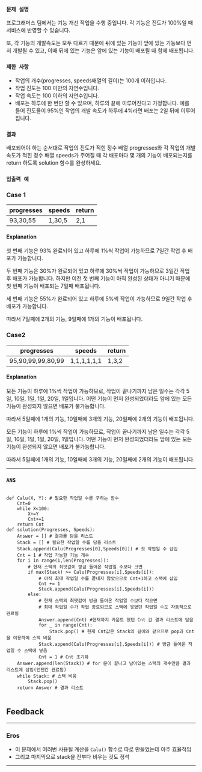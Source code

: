### `문제 설명`

프로그래머스 팀에서는 기능 개선 작업을 수행 중입니다. 각 기능은 진도가 100%일 때 서비스에 반영할 수 있습니다.

또, 각 기능의 개발속도는 모두 다르기 때문에 뒤에 있는 기능이 앞에 있는 기능보다 먼저 개발될 수 있고, 이때 뒤에 있는 기능은 앞에 있는 기능이 배포될 때 함께 배포됩니다.

### `제한 사항`

- 작업의 개수(progresses, speeds배열의 길이)는 100개 이하입니다.
- 작업 진도는 100 미만의 자연수입니다.
- 작업 속도는 100 이하의 자연수입니다.
- 배포는 하루에 한 번만 할 수 있으며, 하루의 끝에 이루어진다고 가정합니다. 예를 들어 진도율이 95%인 작업의 개발 속도가 하루에 4%라면 배포는 2일 뒤에 이루어집니다.


### `결과`

배포되어야 하는 순서대로 작업의 진도가 적힌 정수 배열 progresses와 각 작업의 개발 속도가 적힌 정수 배열 speeds가 주어질 때 각 배포마다 몇 개의 기능이 배포되는지를 return 하도록 solution 함수를 완성하세요.

### `입출력 예`

### Case 1

|progresses|speeds|return|
|---|---|---|
|93,30,55|1,30,5|2,1|

#### Explanation

첫 번째 기능은 93% 완료되어 있고 하루에 1%씩 작업이 가능하므로 7일간 작업 후 배포가 가능합니다.

두 번째 기능은 30%가 완료되어 있고 하루에 30%씩 작업이 가능하므로 3일간 작업 후 배포가 가능합니다. 하지만 이전 첫 번째 기능이 아직 완성된 상태가 아니기 때문에 첫 번째 기능이 배포되는 7일째 배포됩니다.

세 번째 기능은 55%가 완료되어 있고 하루에 5%씩 작업이 가능하므로 9일간 작업 후 배포가 가능합니다.

따라서 7일째에 2개의 기능, 9일째에 1개의 기능이 배포됩니다.

### Case2

|progresses|speeds|return|
|---|---|---|
|95,90,99,99,80,99|1,1,1,1,1,1|1,3,2|

#### Explanation

모든 기능이 하루에 1%씩 작업이 가능하므로, 작업이 끝나기까지 남은 일수는 각각 5일, 10일, 1일, 1일, 20일, 1일입니다. 어떤 기능이 먼저 완성되었더라도 앞에 있는 모든 기능이 완성되지 않으면 배포가 불가능합니다.

따라서 5일째에 1개의 기능, 10일째에 3개의 기능, 20일째에 2개의 기능이 배포됩니다.

모든 기능이 하루에 1%씩 작업이 가능하므로, 작업이 끝나기까지 남은 일수는 각각 5일, 10일, 1일, 1일, 20일, 1일입니다. 어떤 기능이 먼저 완성되었더라도 앞에 있는 모든 기능이 완성되지 않으면 배포가 불가능합니다.

따라서 5일째에 1개의 기능, 10일째에 3개의 기능, 20일째에 2개의 기능이 배포됩니다.

----

### `ANS`
```

def Calu(X, Y): # 필요한 작업일 수를 구하는 함수
    Cnt=0
    while X<100:
        X+=Y
        Cnt+=1
    return Cnt
def solution(Progresses, Speeds):
    Answer = [] # 결과를 담을 리스트
    Stack = [] # 필요한 작업일 수를 담을 리스트
    Stack.append(Calu(Progresses[0],Speeds[0])) # 첫 작업일 수 삽입
    Cnt = 1 # 작업 가능한 기능 개수
    for i in range(1,len(Progresses)):
        # 현재 스택의 최댓값이 방금 들어온 작업일 수보다 크면
        if max(Stack) >= Calu(Progresses[i],Speeds[i]): 
            # 아직 최대 작업일 수를 끝내지 않았으므로 Cnt+1하고 스택에 삽입
            Cnt += 1 
            Stack.append(Calu(Progresses[i],Speeds[i]))
        else:
            # 현재 스택의 최댓값이 방금 들어온 작업일 수보다 작으면
            # 최대 작업일 수가 작업 종료되므로 스택에 쌓였던 작업일 수도 자동적으로 완료됨
            Answer.append(Cnt) #현재까지 카운트 했던 Cnt 값 결과 리스트에 담음
            for _ in range(Cnt): 
                Stack.pop() # 현재 Cnt값은 Stack의 길이와 같으므로 pop과 Cnt을 이용하여 스택 비움
            Stack.append(Calu(Progresses[i],Speeds[i])) # 방금 들어온 작업일 수 스택에 넣음
            Cnt = 1 # Cnt 초기화
    Answer.append(len(Stack)) # for 문이 끝나고 남아있는 스택의 개수만큼 결과 리스트에 삽입(언젠간 완료됨)
    while Stack: # 스택 비움
        Stack.pop()
    return Answer # 결과 리스트 


```
## Feedback
---
### Eros 
- 이 문제에서 여러번 사용될 계산을  `Calu()` 함수로 따로 만들었는데 아주 효율적임
- 그리고 마지막으로 stack을 전부다 비우는 것도 정석


---
